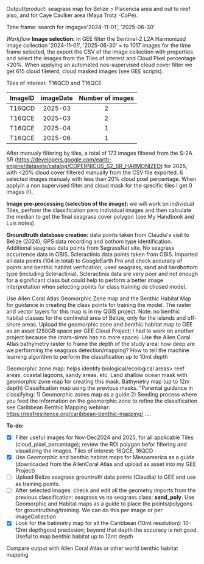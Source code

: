 Output/product: seagrass map for Belize > Placencia area and out to reef also, and for Caye Caulker area (Maya Trotz -CoPe).

Time frame: search for imgages'2024-11-01', '2025-06-30' 


_Workflow_
**Image selection:** in GEE filter the Sentinel-2 L2A Harmonized image collection '2024-11-01', '2025-06-30' = to 1017 images for the time frame selected, the export the CSV of the image collection with properties and select the images from the Tiles of interest and Cloud Pixel percentage <20%.
When applying an automated nos-supervised cloud cover filter we get 615 cloud fileterd, cloud masked images (see GEE scripts).

Tiles of interest: T16QCD and T16QCE

|ImageID|imageDate|Number of images|
|:-----:|:-------:|:--------------:|
|T16QCD|2025-03| 2 |
|T16QCE|2025-03| 2 |
|T16QCE|2025-04| 1 |
|T16QCE|2025-06| 1 |

After manualy filtering by tiles, a total of 173 images filtered from the S-2A SR (https://developers.google.com/earth-engine/datasets/catalog/COPERNICUS_S2_SR_HARMONIZED) for 2025, with <20% cloud cover filtered manually from the CSV file exported. 6 selected images manualy with less than 20% cloud pixel percentage. When applyin a non supervised filter and cloud mask for the specific tiles I get 0 images (!).

**Image pre-processing (selection of the image):** we will work on individual Tiles, perfomr the classification pero individual images and then calculate the median to get the final seagrass cover polygon (see My Handbook and Luis notes).

**Groundtruth database creation:** data points taken from Claudia's visit to Belize (2024), GPS data recording and bothom type identification. Additional seagrass data points from SegrassNet site. No seagrass occurrence data in OBIS. Scleractinia data points taken from OBIS. Imported all data points (104 in total) to GoogleEarth Pro and check accuracy of points and benthic habitat verification; used seagrass, sand and hardbottom type (including Scleractinia). Scleractinia data are very poor and not enough for a significant class but could help to perform a better image interpretation when selecting points for class training de chosed model. 

Use Allen Coral Atlas Geomorphic Zone map and the Benthic Habitat Map for guidance in creating the class points for training the model. The raster and vector layers for this map is in my QGIS project. Note: no benthic habitat classes for the continetal area of Belize, only for the islands and off-shore areas.
Upload the geomorphic zone and benthic habitat map to GEE as an asset (250GB space per GEE Cloud Project; I had to work on another project because the imars-simm has no more space).
Use the Allen Coral Atlas bathymetry raster to frame the depth of the study area: how deep are we performing the seagrass detection/mapping? How to tell the machine learning algorithm to perform the classification up to 10mt depth

Geomorphic zone map: helps identify biological/ecological areas> reef areas, coastal lagoons, sandy areas, etc. Land shallow ocean mask with geomorphic zone map for creating this mask.
Bathynetry map (up to 12m depth)
Classification map using the previous masks. "Parental guidance in classifying: 1) Geomorphic zones map as a guide 2) Seeding process where you feed the information on the geomorphic zone to refine the classification
see Caribbean Benthic Mapping webinar: https://reefresilience.org/caribbean-benthic-mapping/
....

**To-do:**

- [x] Filter useful images for Nov-Dec2024 and 2025, for all applicable Tiles (cloud_pixel_percentage); review the ROI polygon befor filtering and visualizing the images. Tiles of interest: 16QCE, 16QCD
- [x] Use Geomorphic and benthic habitat maps for Mesoamerica as a guide (downloaded from the AllenCoral Atlas and upload as asset into my GEE Project)
- [ ] Upload Belize seagrass grountruth data points (Claudia) to GEE and use as training points.
- [ ] After selected images: check and edit all the geometry imports from the previous classification: seagrass vs no seagrass class; **sand_poly**. Use Geomorphic and Habitat maps as a guide to place the points/polygons for grountruthing/training. We can do this per image or per imageCollection
- [x] Look for the batimetry map for all the Caribbean (10mt resolution): 10-12mt depthgood precission; beyond that depth the accuracy is not good. Useful to map benthic habitat up to 12mt depth

Compare output with Allen Coral Atlas or other world benthic habitat mapping 
  








